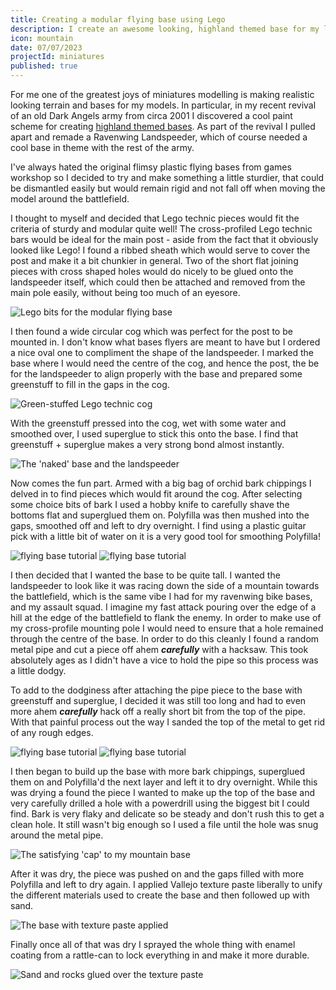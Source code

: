 ```yaml
---
title: Creating a modular flying base using Lego
description: I create an awesome looking, highland themed base for my landspeeder. Specifically I wanted to be able to attach and remove the stand itself separaetly. I used Lego Technic to do this.
icon: mountain
date: 07/07/2023
projectId: miniatures
published: true
---
```


For me one of the greatest joys of miniatures modelling is making realistic looking terrain and bases for my models. In particular, in my recent revival of an old Dark Angels army from circa 2001 I discovered a cool paint scheme for creating [highland themed bases](highland-themed-bases). As part of the revival I pulled apart and remade a Ravenwing Landspeeder, which of course needed a cool base in theme with the rest of the army.

I've always hated the original flimsy plastic flying bases from games workshop so I decided to try and make something a little sturdier, that could be dismantled easily but would remain rigid and not fall off when moving the model around the battlefield.

I thought to myself and decided that Lego technic pieces would fit the criteria of sturdy and modular quite well! The cross-profiled Lego technic bars would be ideal for the main post - aside from the fact that it obviously looked like Lego! I found a ribbed sheath which would serve to cover the post and make it a bit chunkier in general. Two of the short flat joining pieces with cross shaped holes would do nicely to be glued onto the landspeeder itself, which could then be attached and removed from the main pole easily, without being too much of an eyesore.

![Lego bits for the modular flying base](miniatures/flying-base/lego-flying-base_0.webp)

I then found a wide circular cog which was perfect for the post to be mounted in. I don't know what bases flyers are meant to have but I ordered a nice oval one to compliment the shape of the landspeeder. I marked the base where I would need the centre of the cog, and hence the post, the be for the landspeeder to align properly with the base and prepared some greenstuff to fill in the gaps in the cog.

![Green-stuffed Lego technic cog](miniatures/flying-base/lego-flying-base_1.webp)

With the greenstuff pressed into the cog, wet with some water and smoothed over, I used superglue to stick this onto the base. I find that greenstuff + superglue makes a very strong bond almost instantly.

![The 'naked' base and the landspeeder](miniatures/flying-base/lego-flying-base_3.webp)

Now comes the fun part. Armed with a big bag of orchid bark chippings I delved in to find pieces which would fit around the cog. After selecting some choice bits of bark I used a hobby knife to carefully shave the bottoms flat and superglued them on. Polyfilla was then mushed into the gaps, smoothed off and left to dry overnight. I find using a plastic guitar pick with a little bit of water on it is a very good tool for smoothing Polyfilla!

<div class="image-grid">
    <img
        src="/images/miniatures/flying-base/lego-flying-base_4.webp"
        alt="flying base tutorial"
        class="post-image">
    <img
        src="/images/miniatures/flying-base/lego-flying-base_5.webp"
        alt="flying base tutorial"
        class="post-image">
</div>

I then decided that I wanted the base to be quite tall. I wanted the landspeeder to look like it was racing down the side of a mountain towards the battlefield, which is the same vibe I had for my ravenwing bike bases, and my assault squad. I imagine my fast attack pouring over the edge of a hill at the edge of the battlefield to flank the enemy. In order to make use of my cross-profile mounting pole I would need to ensure that a hole remained through the centre of the base. In order to do this cleanly I found a random metal pipe and cut a piece off ahem **_carefully_** with a hacksaw. This took absolutely ages as I didn't have a vice to hold the pipe so this process was a little dodgy.

To add to the dodginess after attaching the pipe piece to the base with greenstuff and superglue, I decided it was still too long and had to even more ahem **_carefully_** hack off a really short bit from the top of the pipe. With that painful process out the way I sanded the top of the metal to get rid of any rough edges.

<div class="image-grid">
    <img
        src="/images/miniatures/flying-base/lego-flying-base_6.webp"
        alt="flying base tutorial"
        class="post-image">
    <img
        src="/images/miniatures/flying-base/lego-flying-base_7.webp"
        alt="flying base tutorial"
        class="post-image">
</div>

I then began to build up the base with more bark chippings, superglued them on and Polyfilla'd the next layer and left it to dry overnight. While this was drying a found the piece I wanted to make up the top of the base and very carefully drilled a hole with a powerdrill using the biggest bit I could find. Bark is very flaky and delicate so be steady and don't rush this to get a clean hole. It still wasn't big enough so I used a file until the hole was snug around the metal pipe.

![The satisfying 'cap' to my mountain base](miniatures/flying-base/lego-flying-base_8.webp)

After it was dry, the piece was pushed on and the gaps filled with more Polyfilla and left to dry again. I applied Vallejo texture paste liberally to unify the different materials used to create the base and then followed up with sand.

![The base with texture paste applied](miniatures/flying-base/lego-flying-base_10.webp)

Finally once all of that was dry I sprayed the whole thing with enamel coating from a rattle-can to lock everything in and make it more durable.

![Sand and rocks glued over the texture paste](miniatures/flying-base/lego-flying-base_9.webp)
